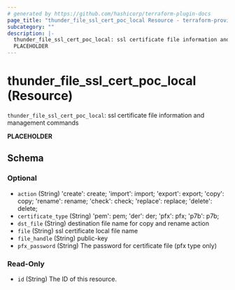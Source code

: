 ```yaml
---
# generated by https://github.com/hashicorp/terraform-plugin-docs
page_title: "thunder_file_ssl_cert_poc_local Resource - terraform-provider-thunder"
subcategory: ""
description: |-
  thunder_file_ssl_cert_poc_local: ssl certificate file information and management commands
  PLACEHOLDER
---
```


# thunder_file_ssl_cert_poc_local (Resource)

`thunder_file_ssl_cert_poc_local`: ssl certificate file information and management commands

__PLACEHOLDER__



<!-- schema generated by tfplugindocs -->
## Schema

### Optional

- `action` (String) 'create': create; 'import': import; 'export': export; 'copy': copy; 'rename': rename; 'check': check; 'replace': replace; 'delete': delete;
- `certificate_type` (String) 'pem': pem; 'der': der; 'pfx': pfx; 'p7b': p7b;
- `dst_file` (String) destination file name for copy and rename action
- `file` (String) ssl certificate local file name
- `file_handle` (String) public-key
- `pfx_password` (String) The password for certificate file (pfx type only)

### Read-Only

- `id` (String) The ID of this resource.


